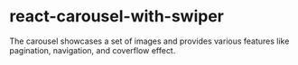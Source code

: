 # react-carousel-with-swiper
The carousel showcases a set of images and provides various features like pagination, navigation, and coverflow effect.
